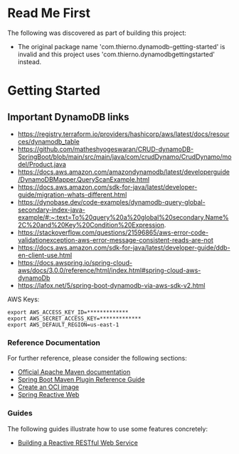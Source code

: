 # Read Me First
The following was discovered as part of building this project:

* The original package name 'com.thierno.dynamodb-getting-started' is invalid and this project uses 'com.thierno.dynamodbgettingstarted' instead.

# Getting Started
## Important DynamoDB links
* https://registry.terraform.io/providers/hashicorp/aws/latest/docs/resources/dynamodb_table
* https://github.com/matheshyogeswaran/CRUD-dynamoDB-SpringBoot/blob/main/src/main/java/com/crudDynamo/CrudDynamo/model/Product.java
* https://docs.aws.amazon.com/amazondynamodb/latest/developerguide/DynamoDBMapper.QueryScanExample.html
* https://docs.aws.amazon.com/sdk-for-java/latest/developer-guide/migration-whats-different.html
* https://dynobase.dev/code-examples/dynamodb-query-global-secondary-index-java-example/#:~:text=To%20query%20a%20global%20secondary,Name%2C%20and%20Key%20Condition%20Expression.
* https://stackoverflow.com/questions/21596865/aws-error-code-validationexception-aws-error-message-consistent-reads-are-not
* https://docs.aws.amazon.com/sdk-for-java/latest/developer-guide/ddb-en-client-use.html
* https://docs.awspring.io/spring-cloud-aws/docs/3.0.0/reference/html/index.html#spring-cloud-aws-dynamoDb
* https://lafox.net/5/spring-boot-dynamodb-via-aws-sdk-v2.html

AWS Keys:

```
export AWS_ACCESS_KEY_ID=*************
export AWS_SECRET_ACCESS_KEY=*************
export AWS_DEFAULT_REGION=us-east-1
```
### Reference Documentation
For further reference, please consider the following sections:

* [Official Apache Maven documentation](https://maven.apache.org/guides/index.html)
* [Spring Boot Maven Plugin Reference Guide](https://docs.spring.io/spring-boot/docs/3.2.5/maven-plugin/reference/html/)
* [Create an OCI image](https://docs.spring.io/spring-boot/docs/3.2.5/maven-plugin/reference/html/#build-image)
* [Spring Reactive Web](https://docs.spring.io/spring-boot/docs/3.2.5/reference/htmlsingle/index.html#web.reactive)

### Guides
The following guides illustrate how to use some features concretely:

* [Building a Reactive RESTful Web Service](https://spring.io/guides/gs/reactive-rest-service/)

